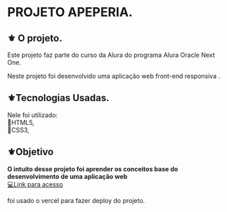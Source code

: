 
# PROJETO APEPERIA.

##  ⚜️ O projeto.
<p>Este projeto faz parte do curso da Alura do programa Alura Oracle Next One. </p>
<p>Neste projeto foi desenvolvido uma aplicação web front-end responsiva . </p>

##  ⚜️Tecnologias Usadas.
<p>Nele foi utilizado:
<br>
🔺HTML5, <br>
🔺CSS3, <br>
 
 ##  ⚜️Objetivo <br>
<strong>O intuito desse projeto foi aprender os conceitos base  do desenvolvimento de uma aplicação web </strong>
<br>
<a href="https://projeto-apepeteria.vercel.app/"> 💻Link para acesso </a>
 
<p> foi usado o vercel para fazer deploy do projeto.</p>
